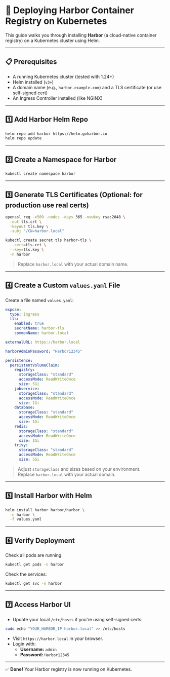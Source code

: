 # 🚢 Deploying Harbor Container Registry on Kubernetes

This guide walks you through installing **Harbor** (a cloud-native container registry) on a Kubernetes cluster using Helm.

---

## 📋 Prerequisites

- A running Kubernetes cluster (tested with 1.24+)
- Helm installed (`v3+`)
- A domain name (e.g., `harbor.example.com`) and a TLS certificate (or use self-signed cert)
- An Ingress Controller installed (like NGINX)

---

## 1️⃣ Add Harbor Helm Repo

```bash
helm repo add harbor https://helm.goharbor.io
helm repo update
```

---

## 2️⃣ Create a Namespace for Harbor

```bash
kubectl create namespace harbor
```

---

## 3️⃣ Generate TLS Certificates (Optional: for production use real certs)

```bash
openssl req -x509 -nodes -days 365 -newkey rsa:2048 \
  -out tls.crt \
  -keyout tls.key \
  -subj "/CN=harbor.local"

kubectl create secret tls harbor-tls \
  --cert=tls.crt \
  --key=tls.key \
  -n harbor
```

> Replace `harbor.local` with your actual domain name.

---

## 4️⃣ Create a Custom `values.yaml` File

Create a file named `values.yaml`:

```yaml
expose:
  type: ingress
  tls:
    enabled: true
    secretName: harbor-tls
    commonName: harbor.local

externalURL: https://harbor.local

harborAdminPassword: "Harbor12345"

persistence:
  persistentVolumeClaim:
    registry:
      storageClass: "standard"
      accessMode: ReadWriteOnce
      size: 5Gi
    jobservice:
      storageClass: "standard"
      accessMode: ReadWriteOnce
      size: 1Gi
    database:
      storageClass: "standard"
      accessMode: ReadWriteOnce
      size: 1Gi
    redis:
      storageClass: "standard"
      accessMode: ReadWriteOnce
      size: 1Gi
    trivy:
      storageClass: "standard"
      accessMode: ReadWriteOnce
      size: 5Gi
```

> Adjust `storageClass` and sizes based on your environment.  
> Replace `harbor.local` with your actual domain.

---

## 5️⃣ Install Harbor with Helm

```bash
helm install harbor harbor/harbor \
  -n harbor \
  -f values.yaml
```

---

## 6️⃣ Verify Deployment

Check all pods are running:

```bash
kubectl get pods -n harbor
```

Check the services:

```bash
kubectl get svc -n harbor
```

---

## 7️⃣ Access Harbor UI

- Update your local `/etc/hosts` if you're using self-signed certs:

```bash
sudo echo "YOUR_HARBOR_IP harbor.local" >> /etc/hosts
```

- Visit `https://harbor.local` in your browser.
- Login with:
  - **Username:** `admin`
  - **Password:** `Harbor12345`

---

✅ **Done!** Your Harbor registry is now running on Kubernetes.
